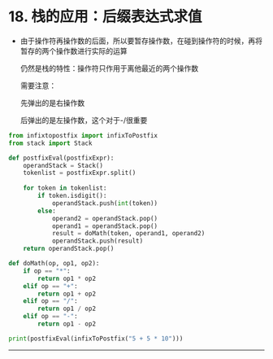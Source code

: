 # 18. 栈的应用：后缀表达式求值

- 由于操作符再操作数的后面，所以要暂存操作数，在碰到操作符的时候，再将暂存的两个操作数进行实际的运算

    仍然是栈的特性：操作符只作用于离他最近的两个操作数

    需要注意：

    先弹出的是右操作数

    后弹出的是左操作数，这个对于-/很重要

```python
from infixtopostfix import infixToPostfix
from stack import Stack

def postfixEval(postfixExpr):
    operandStack = Stack()
    tokenlist = postfixExpr.split()
    
    for token in tokenlist:
        if token.isdigit():
            operandStack.push(int(token))
        else:
            operand2 = operandStack.pop()
            operand1 = operandStack.pop()
            result = doMath(token, operand1, operand2)
            operandStack.push(result)
    return operandStack.pop()

def doMath(op, op1, op2):
    if op == "*":
        return op1 * op2
    elif op == "+":
        return op1 + op2
    elif op == "/":
        return op1 / op2
    elif op == "-":
        return op1 - op2

print(postfixEval(infixToPostfix("5 + 5 * 10")))
```

---